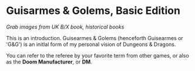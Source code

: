 # Guisarmes & Golems, Basic Edition

_Grab images from UK B/X book, historical books_

This is an introduction.  Guisearmes & Golems (henceforth Guisearmes or 'G&G') is an initlal form of my personal vision of Dungeons & Dragons.

You can refer to the referee by your favorite term from other games, or also as the **Doom Manufacturer**, or **DM**.